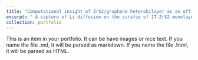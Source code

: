```yaml
---
title: "Computational insight of ZrS2/graphene heterobilayer as an efficient anode material"
excerpt: " A capture of Li diffusion on the surafce of 1T-ZrS2 monolayer taken from my paper, published in Applied Surface Science.<br/><img src='/images/Reaction-path.png'>"
collection: portfolio
---
```


This is an item in your portfolio. It can be have images or nice text. If you name the file .md, it will be parsed as markdown. If you name the file .html, it will be parsed as HTML. 
